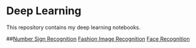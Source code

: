 # Deep Learning

This repository contains my deep learning notebooks. 

##[Number Sign Recognition](https://github.com/Rtavakol/Bootcamp/)
[Fashion Image Recognition]()
[Face Recognition]()

 
